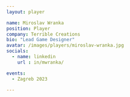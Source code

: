 ```yaml
---
layout: player

name: Miroslav Wranka
position: Player
company: Terrible Creations
bio: "Lead Game Designer"
avatar: /images/players/miroslav-wranka.jpg
socials:
  - name: linkedin
    url : in/mwranka/

events:
  - Zagreb 2023

---
```

